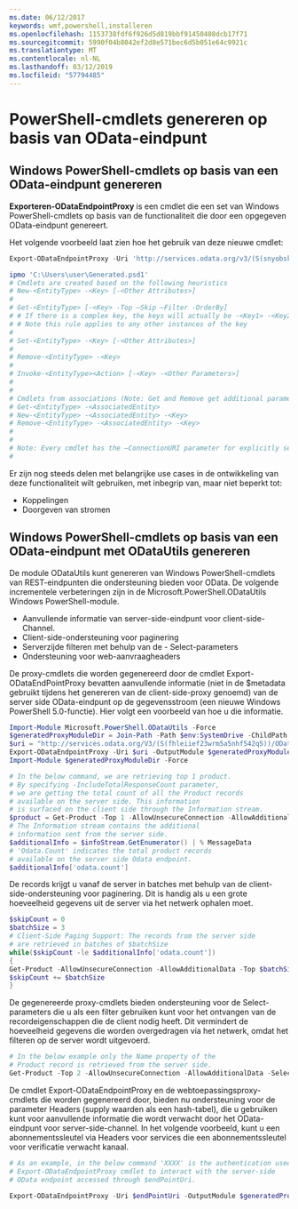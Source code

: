 ```yaml
---
ms.date: 06/12/2017
keywords: wmf,powershell,installeren
ms.openlocfilehash: 1153738fdf6f926d5d819bbf91450408dcb17f71
ms.sourcegitcommit: 5990f04b8042ef2d8e571bec6d5b051e64c9921c
ms.translationtype: MT
ms.contentlocale: nl-NL
ms.lasthandoff: 03/12/2019
ms.locfileid: "57794485"
---
```

# <a name="generate-powershell-cmdlets-based-on-odata-endpoint"></a>PowerShell-cmdlets genereren op basis van OData-eindpunt

## <a name="generate-windows-powershell-cmdlets-based-on-an-odata-endpoint"></a>Windows PowerShell-cmdlets op basis van een OData-eindpunt genereren

**Exporteren-ODataEndpointProxy** is een cmdlet die een set van Windows PowerShell-cmdlets op basis van de functionaliteit die door een opgegeven OData-eindpunt genereert.

Het volgende voorbeeld laat zien hoe het gebruik van deze nieuwe cmdlet:

```powershell
Export-ODataEndpointProxy -Uri 'http://services.odata.org/v3/(S(snyobsk1hhutkb2yulwldgf1))/odata/odata.svc' -OutputModule C:\Users\user\Generated.psd1

ipmo 'C:\Users\user\Generated.psd1'
# Cmdlets are created based on the following heuristics
# New-<EntityType> -<Key> [-<Other Attributes>]
#
# Get-<EntityType> [-<Key> -Top –Skip –Filter -OrderBy]
# # If there is a complex key, the keys will actually be -<Key1> -<Key2>…
# # Note this rule applies to any other instances of the key
#
# Set-<EntityType> -<Key> [-<Other Attributes>]
#
# Remove-<EntityType> -<Key>
#
# Invoke-<EntityType><Action> [-<Key> -<Other Parameters>]
#
#
# Cmdlets from associations (Note: Get and Remove get additional parameter sets)
# Get-<EntityType> -<AssociatedEntity>
# New-<EntityType> -<AssociatedEntity> -<Key>
# Remove-<EntityType> -<AssociatedEntity> -<Key>
#
#
# Note: Every cmdlet has the –ConnectionURI parameter for explicitly setting the URI of the endpoint. This normally uses the same address that you gave the Export-ODataEndpointProxy cmdlet, but can be overridden in this fashion for the sake of similar endpoints.
#
```

Er zijn nog steeds delen met belangrijke use cases in de ontwikkeling van deze functionaliteit wilt gebruiken, met inbegrip van, maar niet beperkt tot:
-   Koppelingen
-   Doorgeven van stromen

## <a name="generate-windows-powershell-cmdlets-based-on-an-odata-endpoint-with-odatautils"></a>Windows PowerShell-cmdlets op basis van een OData-eindpunt met ODataUtils genereren

De module ODataUtils kunt genereren van Windows PowerShell-cmdlets van REST-eindpunten die ondersteuning bieden voor OData. De volgende incrementele verbeteringen zijn in de Microsoft.PowerShell.ODataUtils Windows PowerShell-module.
-   Aanvullende informatie van server-side-eindpunt voor client-side-Channel.
-   Client-side-ondersteuning voor paginering
-   Serverzijde filteren met behulp van de - Select-parameters
-   Ondersteuning voor web-aanvraagheaders

De proxy-cmdlets die worden gegenereerd door de cmdlet Export-ODataEndPointProxy bevatten aanvullende informatie (niet in de $metadata gebruikt tijdens het genereren van de client-side-proxy genoemd) van de server side OData-eindpunt op de gegevensstroom (een nieuwe Windows PowerShell 5.0-functie). Hier volgt een voorbeeld van hoe u die informatie.

```powershell
Import-Module Microsoft.PowerShell.ODataUtils -Force
$generatedProxyModuleDir = Join-Path -Path $env:SystemDrive -ChildPath 'ODataDemoProxy'
$uri = "http://services.odata.org/V3/(S(fhleiief23wrm5a5nhf542q5))/OData/OData.svc/"
Export-ODataEndpointProxy -Uri $uri -OutputModule $generatedProxyModuleDir -Force -AllowUnSecureConnection -Verbose -AllowClobber
Import-Module $generatedProxyModuleDir -Force

# In the below command, we are retrieving top 1 product.
# By specifying -IncludeTotalResponseCount parameter,
# we are getting the total count of all the Product records
# available on the server side. This information
# is surfaced on the client side through the Information stream.
$product = Get-Product -Top 1 -AllowUnsecureConnection -AllowAdditionalData -IncludeTotalResponseCount -InformationVariable infoStream
# The Information stream contains the additional
# information sent from the server side.
$additionalInfo = $infoStream.GetEnumerator() | % MessageData
# 'Odata.Count' indicates the total product records
# available on the server side Odata endpoint.
$additionalInfo['odata.count']
```

De records krijgt u vanaf de server in batches met behulp van de client-side-ondersteuning voor paginering. Dit is handig als u een grote hoeveelheid gegevens uit de server via het netwerk ophalen moet.

```powershell
$skipCount = 0
$batchSize = 3
# Client-Side Paging Support: The records from the server side
# are retrieved in batches of $batchSize
while($skipCount -le $additionalInfo['odata.count'])
{
Get-Product -AllowUnsecureConnection -AllowAdditionalData -Top $batchSize -Skip $skipCount
$skipCount += $batchSize
}
```

De gegenereerde proxy-cmdlets bieden ondersteuning voor de Select-parameters die u als een filter gebruiken kunt voor het ontvangen van de recordeigenschappen die de client nodig heeft. Dit vermindert de hoeveelheid gegevens die worden overgedragen via het netwerk, omdat het filteren op de server wordt uitgevoerd.

```powershell
# In the below example only the Name property of the
# Product record is retrieved from the server side.
Get-Product -Top 2 -AllowUnsecureConnection -AllowAdditionalData -Select Name
```

De cmdlet Export-ODataEndpointProxy en de webtoepassingsproxy-cmdlets die worden gegenereerd door, bieden nu ondersteuning voor de parameter Headers (supply waarden als een hash-tabel), die u gebruiken kunt voor aanvullende informatie die wordt verwacht door het OData-eindpunt voor server-side-channel. In het volgende voorbeeld, kunt u een abonnementssleutel via Headers voor services die een abonnementssleutel voor verificatie verwacht kanaal.

```powershell
# As an example, in the below command 'XXXX' is the authentication used by the
# Export-ODataEndpointProxy cmdlet to interact with the server-side
# OData endpoint accessed through $endPointUri.

Export-ODataEndpointProxy -Uri $endPointUri -OutputModule $generatedProxyModuleDir -Force -AllowUnSecureConnection -Verbose -Headers @{'subscription-key'='XXXX'}
```
